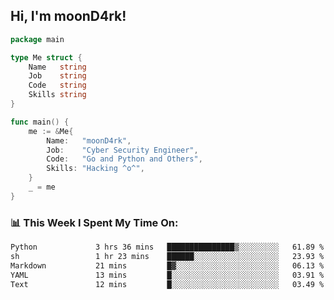 <h2> Hi, I'm moonD4rk!</h2>

```go
package main

type Me struct {
	Name   string
	Job    string
	Code   string
	Skills string
}

func main() {
	me := &Me{
		Name:   "moonD4rk",
		Job:    "Cyber Security Engineer",
		Code:   "Go and Python and Others",
		Skills: "Hacking ^o^",
	}
	_ = me
}
```

<h3>📊 This Week I Spent My Time On:</h3>
<!-- <img align='right' src="https://github-readme-stats.vercel.app/api?username=moond4rk&show_icons=true&theme=radical", width="300" height="150"> -->

<!--START_SECTION:waka-->

```txt
Python             3 hrs 36 mins   ███████████████▒░░░░░░░░░   61.89 %
sh                 1 hr 23 mins    ██████░░░░░░░░░░░░░░░░░░░   23.93 %
Markdown           21 mins         █▓░░░░░░░░░░░░░░░░░░░░░░░   06.13 %
YAML               13 mins         █░░░░░░░░░░░░░░░░░░░░░░░░   03.91 %
Text               12 mins         █░░░░░░░░░░░░░░░░░░░░░░░░   03.49 %
```

<!--END_SECTION:waka-->

